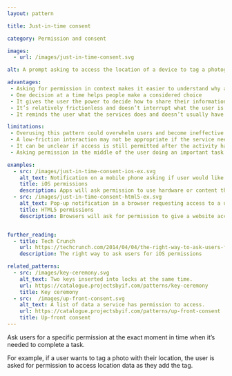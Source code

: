 ```yaml
---
layout: pattern

title: Just-in-time consent

category: Permission and consent

images:
  - url: /images/just-in-time-consent.svg

alt: A prompt asking to access the location of a device to tag a photograph.

advantages:
 - Asking for permission in context makes it easier to understand why access is needed
 - One decision at a time helps people make a considered choice
 - It gives the user the power to decide how to share their information
 - It’s relatively frictionless and doesn’t interrupt what the user is trying to do
 - It reminds the user what the services does and doesn’t usually have access to

limitations:
 - Overusing this pattern could overwhelm users and become ineffective
 - A low-friction interaction may not be appropriate if the service needs access to sensitive information
 - It can be unclear if access is still permitted after the activity has finished and if it’s possible to check or change this
 - Asking permission in the middle of the user doing an important task may mean they don’t have the time to consider the implications of this consent

examples:
  - src: /images/just-in-time-consent-ios-ex.svg
    alt_text: Notification on a mobile phone asking if user would like to share their location in a chat.
    title: iOS permissions
    description: Apps will ask permission to use hardware or content the first time an app requires it.
  - src: /images/just-in-time-consent-html5-ex.svg
    alt_text: Pop-up notification in a browser requesting access to a user's location information.
    title: HTML5 permissions
    description: Browsers will ask for permission to give a website access to a webcam, microphone or location when a website requests it.


further_reading:
  - title: Tech Crunch
    url: https://techcrunch.com/2014/04/04/the-right-way-to-ask-users-for-ios-permissions/
    description: The right way to ask users for iOS permissions

related_patterns:
  - src: /images/key-ceremony.svg
    alt_text: Two keys inserted into locks at the same time.
    url: https://catalogue.projectsbyif.com/patterns/key-ceremony
    title: Key ceremony
  - src:  /images/up-front-consent.svg
    alt_text: A list of data a service has permission to access.
    url: https://catalogue.projectsbyif.com/patterns/up-front-consent
    title: Up-front consent
---
```


Ask users for a specific permission at the exact moment in time when it’s needed to complete a task.

For example, if a user wants to tag a photo with their location, the user is asked for permission to access location data as they add the tag.
